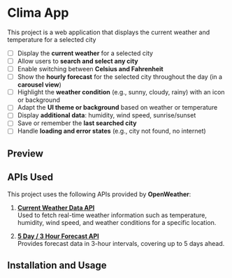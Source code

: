 # Clima App

This project is a web application that displays the current weather and temperature for a selected city

- [ ] Display the **current weather** for a selected city
- [ ] Allow users to **search and select any city**
- [ ] Enable switching between **Celsius and Fahrenheit**
- [ ] Show the **hourly forecast** for the selected city throughout the day (in a **carousel view**)
- [ ] Highlight the **weather condition** (e.g., sunny, cloudy, rainy) with an icon or background
- [ ] Adapt the **UI theme or background** based on weather or temperature
- [ ] Display **additional data**: humidity, wind speed, sunrise/sunset
- [ ] Save or remember the **last searched city**
- [ ] Handle **loading and error states** (e.g., city not found, no internet)

## Preview

## APIs Used

This project uses the following APIs provided by **OpenWeather**:

1. **[Current Weather Data API](https://docs.openweather.co.uk/current)**  
   Used to fetch real-time weather information such as temperature, humidity, wind speed, and weather conditions for a specific location.

2. **[5 Day / 3 Hour Forecast API](https://openweathermap.org/forecast5)**  
   Provides forecast data in 3-hour intervals, covering up to 5 days ahead.


## Installation and Usage

